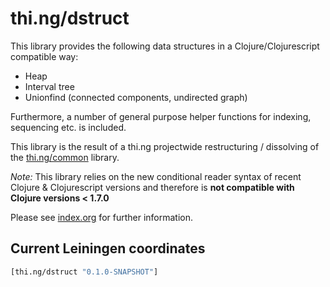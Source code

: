 # thi.ng/dstruct

This library provides the following data structures in a Clojure/Clojurescript compatible way:

- Heap
- Interval tree
- Unionfind (connected components, undirected graph)

Furthermore, a number of general purpose helper functions for
indexing, sequencing etc. is included.

This library is the result of a thi.ng projectwide
restructuring / dissolving of the [thi.ng/common](http://thi.ng/common) library.

*Note:* This library relies on the new conditional reader syntax of
 recent Clojure & Clojurescript versions and therefore is **not
 compatible with Clojure versions < 1.7.0**

Please see [index.org](src/index.org) for further information.

## Current Leiningen coordinates

```clj
[thi.ng/dstruct "0.1.0-SNAPSHOT"]
```
